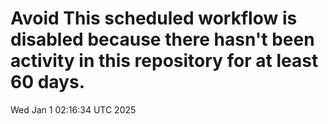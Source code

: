 # Avoid This scheduled workflow is disabled because there hasn't been activity in this repository for at least 60 days.
Wed Jan  1 02:16:34 UTC 2025
